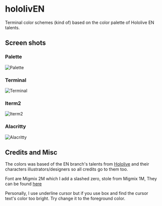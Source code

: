 # hololivEN
Terminal color schemes (kind of) based on the color palette of Hololive EN talents.

## Screen shots

### Palette
![Palette](https://i.imgur.com/e4JjB5v.png "Palette")

### Terminal
![Terminal](https://i.imgur.com/8WuyDf1.png "Terminal")

### Iterm2
![Iterm2](https://i.imgur.com/FdgwdpZ.png "Iterm2")

### Alacritty
![Alacritty](https://i.imgur.com/HNustRO.png "Iterm2")
 
## Credits and Misc
The colors was based of the EN branch's talents from [Hololive](https://en.hololive.tv/ "Hololive's offical website") and their characters illustrators/designers so all credits go to them too.

Font are Migmix 2M which I add a slashed zero, stole from Migmix 1M, They can be found [here](http://mix-mplus-ipa.osdn.jp/migmix/ "Migmix")

Personally, I use underline cursor but if you use box and find the cursor text's color too bright. Try change it to the foreground color.

